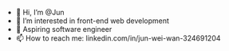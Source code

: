 - 👋 Hi, I’m @Jun
- 👀 I’m interested in front-end web development
- 🌱 Aspiring software engineer
- 📫 How to reach me: linkedin.com/in/jun-wei-wan-324691204
<!---
jwanautomation/jwanautomation is a ✨ special ✨ repository because its `README.md` (this file) appears on your GitHub profile.
You can click the Preview link to take a look at your changes.
--->
